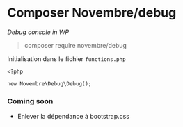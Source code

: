 # Composer Novembre/debug
*Debug console in WP*
> composer require novembre/debug

Initialisation dans le fichier `functions.php`
```
<?php

new Novembre\Debug\Debug();
```

### Coming soon
* Enlever la dépendance à bootstrap.css
